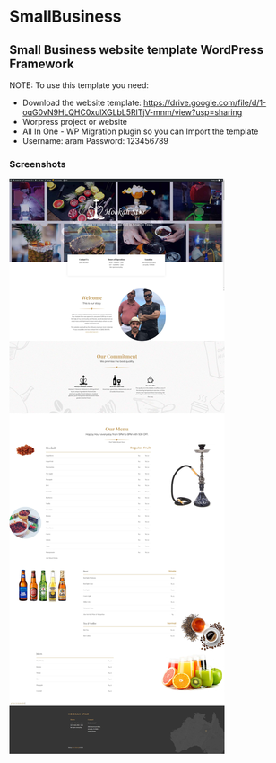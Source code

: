# SmallBusiness
## Small Business website template WordPress Framework
NOTE: To use this template you need: 
- Download the website template: https://drive.google.com/file/d/1-oqG0vN9HLQHC0xulXGLbL5RlTjV-mnm/view?usp=sharing
- Worpress project or website
- All In One - WP Migration plugin so you can Import the template
- Username: aram Password: 123456789
### Screenshots
![s](https://github.com/Aldarraji/SmallBusiness/blob/master/screenshot.jpg)
